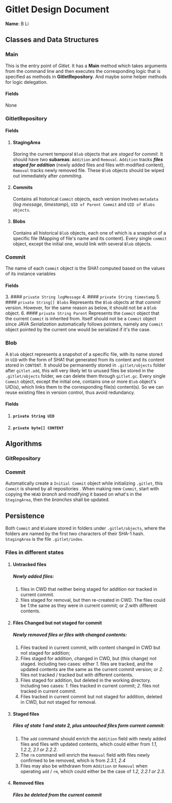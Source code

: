 # Gitlet Design Document

**Name**: B Li

## Classes and Data Structures

### Main
This is the entry point of _Gitlet_. 
It has a __Main__ method which takes arguments from the command line and 
then executes the corresponding logic that is specified as methods in __GitletRepository__.
And maybe some helper methods for logic delegation.
#### Fields

None

### GitletRepository

#### Fields

1. #### StagingArea
   Storing the current temporal `Blob` objects that are _staged_ for _commit_.
   It should have two __subareas__: `Addition` and `Removal`.
   `Addition` tracks ___files staged for addition___ (newly added files and files with modified content), `Removal` tracks newly removed file.
   These `Blob` objects should be wiped out immediately after _commiting_.
2. #### Commits
   Contains all historical `Commit` objects, each version involves `metadata` (_log message_, _timestamp_), `UID of Parent Commit` and `UID of Blobs objects`.
3. #### Blobs
   Contains all historical `Blob` objects, each one of which is a snapshot of a specific file (Mapping of file's name and its content). 
   Every single `commit` object, except the initial one, would link with several `Blob` objects.
   


### Commit
The name of each `Commit` object is the SHA1 computed based on the values of its instance variables

#### Fields

[//]: # (1. #### Head)

[//]: # ()
[//]: # (2. #### Master)
3. #### `private String logMessage`
4. #### `private String timestamp`
5. #### `private String[] Blobs`
   Represents the `Blob` objects at that _commit_ version.
   However, for the same reason as below, it should not be a `Blob` object.
6. #### `private String Parent`
   Represents the `Commit` object that the current `Commit` is inherited from. 
   Itself should not be a `Commit` object since JAVA _Serialization_ automatically follows pointers, 
   namely any `Commit` object pointed by the current one would be serialized if it's the case.

### Blob
A `Blob` object represents a snapshot of a specific file, with its name stored in `UID` with the form of SHA1 that generated from its content
and its content stored in `CONTENT`. It should be permanently stored in `.gitlet/objects` folder after `gitlet.add`, this will very likely let to unused files be stored in the `.gitlet/objects` folder, we can delete them through `gitlet.gc`.
Every single `Commit` object, except the initial one, contains one or more `Blob` object's UID(s), which links them to the corresponding file(s) content(s).
So we can reuse existing files in version control, thus avoid redundancy.

#### Fields

1. #### `private String UID`
2. #### `private byte[] CONTENT`

## Algorithms

### GitRepository


### Commit
Automatically create a `Initial Commit` object while initializing `.gitlet`, this `Commit` is shared by all repositories .
When making new `Commit`, start with copying the `HEAD` _branch_ and modifying it based on what's in the `StagingArea`, then the _branches_ shall be updated.

## Persistence
Both `Commit` and `Blob`are stored in folders under `.gitlet/objects`, 
where the folders are named by the first two characters of their SHA-1 hash.
`StagingArea` is the file `.gitlet/index`.

### Files in different states
1. #### Untracked files
   ##### Newly added files:
   1. files in CWD that neither being staged for addition nor tracked in current commit.
   2. files staged for removal, but then re-created in CWD. The files could be _1_.the same as they were in current commit; or _2_.with different contents.
2. #### Files Changed but not staged for commit
   ##### Newly removed files or files with changed contents:
   1. Files tracked in current commit, with content changed in CWD but not staged for addition;
   2. Files staged for addition, changed in CWD, but (this change) not staged. Including two cases:
   either _1._ files are tracked, and the updated contents are the same as the current commit version; 
   or _2._ files not tracked / tracked but with different contents.
   3. Files staged for addition, but deleted in the working directory. Including two cases:
   _1_. files tracked in current commit; _2_. files not tracked in current commit.
   4. Files tracked in current commit but not staged for addition, deleted in CWD, but not staged for removal.
3. #### Staged files
   ##### Files of state 1 and state 2, plus untouched files form current commit:
   1. The `add` command should enrich the `Addition` field with newly added files and files with updated contents, which could either from _1.1, 1.2.2, 2.1 or 2.2.2_.
   2. The `rm` command will enrich the `Removal` field with files newly confirmed to be removed, which is from _2.3.1, 2.4_
   3. Files may also be withdrawn from `Addition` or `Removal` when operating `add` / `rm`, which could either be the case of _1.2, 2.2.1 or 2.3_.
4. #### Removed files
   ##### Files be deleted from the current commit